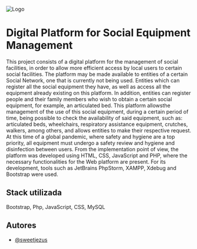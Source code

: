 
![Logo](https://i.imgur.com/wzwL94B.png)


# Digital Platform for Social Equipment Management

This project consists of a digital platform for the management of social facilities, in order
to allow more efficient access by local users to certain social facilities. The platform may be
made available to entities of a certain Social Network, one that is currently not being used.
Entities which can register all the social equipment they have, as well as access all the
equipment already existing on this platform. In addition, entities can register people and their
family members who wish to obtain a certain social equipment, for example, an articulated bed.
This platform allowsthe management of the use of this social equipment, during a certain period
of time, being possible to check the availability of said equipment, such as: articulated beds,
wheelchairs, respiratory assistance equipment, crutches, walkers, among others, and allows
entities to make their respective request. At this time of a global pandemic, where safety and
hygiene are a top priority, all equipment must undergo a safety review and hygiene and
disinfection between users.
From the implementation point of view, the platform was developed using HTML, CSS,
JavaScript and PHP, where the necessary functionalities for the Web platform are present. For
its development, tools such as JetBrains PhpStorm, XAMPP, Xdebug and Bootstrap were used.


## Stack utilizada

Bootstrap, Php, JavaScript, CSS, MySQL


## Autores

- [@sweetjezus](https://github.com/sweetjezus)

